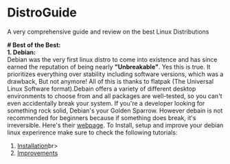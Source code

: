 # DistroGuide
A very comprehensive guide and review on the best Linux Distributions

**# Best of the Best:<br>**
**1. Debian:<br>**
Debian was the very first linux distro to come into existence and has since earned the reputation of being nearly **"Unbreakable"**. Yes this is true. It prioritizes everything over stability including software versions, which was a drawback, But not anymore! All of this is thanks to flatpak (The Universal Linux Software format).Debain offers a variety of different desktop environments to choose from and all packages are well-tested, so you can't even accidentally break your system. If you're a developer looking for something rock solid, Debian's your Golden Sparrow. However debain is not recommended for beginners because if something does break, it's irreversible. Here's their [webpage](https://www.debian.org/). To Install, setup and improve your debian linux experirence make sure to check the following tutorials:
1) [Installation](https://www.youtube.com/watch?v=CNRy8-vpaoU&t=700s])br>
2) [Improvements](https://www.youtube.com/watch?v=g4n83pHGtd8)
